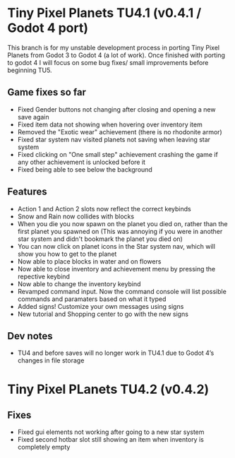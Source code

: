 # Tiny Pixel Planets TU4.1 (v0.4.1 / Godot 4 port)
This branch is for my unstable development process in porting Tiny Pixel Planets from Godot 3 to Godot 4 (a lot of work). Once finished with porting to godot 4 I will focus on some bug fixes/ small improvements before beginning TU5.

## Game fixes so far
- Fixed Gender buttons not changing after closing and opening a new save again
- Fixed item data not showing when hovering over inventory item
- Removed the "Exotic wear" achievement (there is no rhodonite armor)
- Fixed star system nav visited planets not saving when leaving star system
- Fixed clicking on "One small step" achievement crashing the game if any other achievement is unlocked before it
- Fixed being able to see below the background

## Features
- Action 1 and Action 2 slots now reflect the correct keybinds
- Snow and Rain now collides with blocks
- When you die you now spawn on the planet you died on, rather than the first planet you spawned on (This was annoying if you were in another star system and didn't bookmark the planet you died on)
- You can now click on planet icons in the Star system nav, which will show you how to get to the planet
- Now able to place blocks in water and on flowers
- Now able to close inventory and achievement menu by pressing the repective keybind
- Now able to change the inventory keybind
- Revamped command input. Now the command console will list possible commands and paramaters based on what it typed
- Added signs! Customize your own messages using signs
- New tutorial and Shopping center to go with the new signs

## Dev notes
- TU4 and before saves will no longer work in TU4.1 due to Godot 4’s changes in file storage

# Tiny Pixel PLanets TU4.2 (v0.4.2)
## Fixes
- Fixed gui elements not working after going to a new star system
- Fixed second hotbar slot still showing an item when inventory is completely empty
